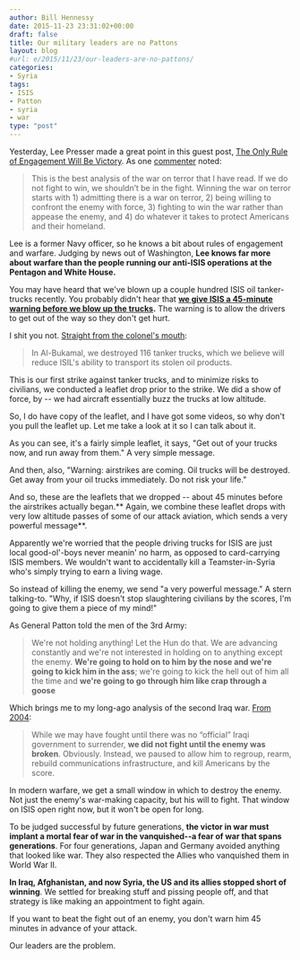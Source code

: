 ```yaml
---
author: Bill Hennessy
date: 2015-11-23 23:31:02+00:00
draft: false
title: Our military leaders are no Pattons
layout: blog
#url: e/2015/11/23/our-leaders-are-no-pattons/
categories:
- Syria
tags:
- ISIS
- Patton
- syria
- war
type: "post"
---
```


Yesterday, Lee Presser made a great point in this guest post, [The Only Rule of Engagement Will Be Victory](https://hennessysview.com/2015/11/21/the-only-rule-of-engagement-will-be-victory/). As one [commenter](https://hennessysview.com/2015/11/21/the-only-rule-of-engagement-will-be-victory/#comments) noted:



> This is the best analysis of the war on terror that I have read. If we do not fight to win, we shouldn’t be in the fight. Winning the war on terror starts with 1) admitting there is a war on terror, 2) being willing to confront the enemy with force, 3) fighting to win the war rather than appease the enemy, and 4) do whatever it takes to protect Americans and their homeland.



Lee is a former Navy officer, so he knows a bit about rules of engagement and warfare. Judging by news out of Washington, **Lee knows far more about warfare than the people running our anti-ISIS operations at the Pentagon and White House.**

You may have heard that we've blown up a couple hundred ISIS oil tanker-trucks recently. You probably didn't hear that **[we give ISIS a 45-minute warning before we blow up the trucks](https://www.zerohedge.com/news/2015-11-23/get-out-your-trucks-and-run-away-us-gives-isis-45-minute-warning-oil-tanker-strikes).** The warning is to allow the drivers to get out of the way so they don't get hurt.

I shit you not. [Straight from the colonel's mouth](https://www.defense.gov/News/News-Transcripts/Transcript-View/Article/630393/department-of-defense-press-briefing-by-col-warren-via-dvids-from-baghdad-iraq):



> In Al-Bukamal, we destroyed 116 tanker trucks, which we believe will reduce ISIL's ability to transport its stolen oil products.

This is our first strike against tanker trucks, and to minimize risks to civilians, we conducted a leaflet drop prior to the strike. We did a show of force, by -- we had aircraft essentially buzz the trucks at low altitude.

So, I do have copy of the leaflet, and I have got some videos, so why don't you pull the leaflet up. Let me take a look at it so I can talk about it.

As you can see, it's a fairly simple leaflet, it says, "Get out of your trucks now, and run away from them." A very simple message.

And then, also, "Warning: airstrikes are coming. Oil trucks will be destroyed. Get away from your oil trucks immediately. Do not risk your life."

And so, these are the leaflets that we dropped -- about 45 minutes before the airstrikes actually began.** Again, we combine these leaflet drops with very low altitude passes of some of our attack aviation, which sends a very powerful message**.



Apparently we're worried that the people driving trucks for ISIS are just local good-ol'-boys never meanin' no harm, as opposed to card-carrying ISIS members. We wouldn't want to accidentally kill a Teamster-in-Syria who's simply trying to earn a living wage.

So instead of killing the enemy, we send "a very powerful message." A stern talking-to. "Why, if ISIS doesn't stop slaughtering civilians by the scores, I'm going to give them a piece of my mind!"

As General Patton told the men of the 3rd Army:



> We're not holding anything! Let the Hun do that. We are advancing constantly and we're not interested in holding on to anything except the enemy. **We're going to hold on to him by the nose and we're going to kick him in the ass**; we're going to kick the hell out of him all the time and **we're going to go through him like crap through a goose**



Which brings me to my long-ago analysis of the second Iraq war. [From 2004](https://hennessysview.com/2004/09/22/rules-of-war/):



> While we may have fought until there was no “official” Iraqi government to surrender, **we did not fight until the enemy was broken**. Obviously. Instead, we paused to allow him to regroup, rearm, rebuild communications infrastructure, and kill Americans by the score.



In modern warfare, we get a small window in which to destroy the enemy. Not just the enemy's war-making capacity, but his will to fight. That window on ISIS open right now, but it won't be open for long.

To be judged successful by future generations, **the victor in war must implant a mortal fear of war in the vanquished--a fear of war that spans generations**. For four generations, Japan and Germany avoided anything that looked like war. They also respected the Allies who vanquished them in World War II.

**In Iraq, Afghanistan, and now Syria, the US and its allies stopped short of winning**. We settled for breaking stuff and pissing people off, and that strategy is like making an appointment to fight again.

If you want to beat the fight out of an enemy, you don't warn him 45 minutes in advance of your attack.

Our leaders are the problem.
